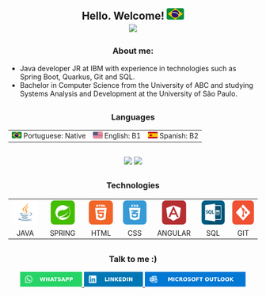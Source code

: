 <h2 align=center>
	Hello. Welcome!
	<img width=35px src="img/brazil-icon.png"/>
	<div align=center>
		<img src="https://komarev.com/ghpvc/?username=KelvinMarcondes&color=58a6ff&style=flat"/>
	</div>
</h2>


<h3 align=center> About me:</h3>

- Java developer JR at IBM with experience in technologies such as Spring Boot, Quarkus, Git and SQL.
- Bachelor in Computer Science from the University of ABC and studying Systems Analysis and Development at the University of São Paulo.

##

<h3 align=center> Languages </h3>
<table align=center>
	<tr>
		<td><img width=20px src="img/brazil-icon.png"/> Portuguese: Native </th>
		<td><img width=20px src="img/united_states-icon.png"/> English: B1</th>
		<td><img width=20px src="img/spain-icon.png"/> Spanish: B2</th>
	</tr>
</table>

##

<div align=center>
	<!--PAINEL NOTA-->
	<img width=52% src="https://github-readme-stats.vercel.app/api?username=kelvinmarcondes&show_icons=true&theme=dark&icon_color=58a6ff&border_color=000000&border_radius=20&title_color=58a6ff&bg_color=151515&custom_title=Kelvin%20Marcondes"/>
	<!--PAINEL LINGUAGENS-->
	<img width=40% src="https://github-readme-stats.vercel.app/api/top-langs/?username=KelvinMarcondes&layout=compact&theme=dark&border_color=000000&border_radius=20&&langs_count=6&title_color=58a6ff"/>
</div>

##

<h3 align=center> 
	Technologies
</h3>
<table align=center>
	<tr align=center>
		<td width=155px>
			<img src="img/java-icon.png" title="JAVA" alt="JAVA" height="50">
		</td>
<!---->
		<td width=155px>
		<img src="img/spring-icon.png" title="SPRING" height="50"/>
		</td>
<!---->
		<td width=155px>
			<img src="img/html-icon.png" title=HTML height="50">
		</td>
<!---->
		<td width=155px>
			<img src="img/css-icon.png" title=CSS height="50"> 
		</td>
<!---->
		<td width=155px>
			<img src="img/Angular-icon.png" title="ANGULAR" height="50" style="max-width: 100%;">
		</td>
<!---->
		<td width=155px>
			<img src="img/sql-icon.png" title="SQL" height="50"/>
		</td>
<!---->
		<td width=155px>
			<img src="img/git-icon.png" title="GIT" height="50"> 
		</td>
	</tr>
<!---->
<!---->
<!---->
	<tr align=center>
		<td><p style=margin:0 >JAVA		</p></td>
		<td><p style=margin:0 >SPRING	</p></td>
		<td><p style=margin:0 >HTML		</p></td>
		<td><p style=margin:0 >CSS		</p></td>
		<td><p style=margin:0 >ANGULAR	</p></td>
		<td><p style=margin:0 >SQL		</p></td>
		<td><p style=margin:0 >GIT		</p>
		</td>
	</tr>
</table>

##
	
<div align=center> <!--Social-->
	<h3>Talk to me :) </h3>
<!---->
	<a href="https://api.whatsapp.com/send?phone=5511973480829">
	<img src="img/WhatsApp-icon.svg" height="30"/>
<!---->	
	<a href="https://www.linkedin.com/in/kelvin-marcondes/">
	<img src="img/LinkedIn-icon.svg" height="30"/>
<!---->
	<a href="mailto:kelvindesouza@hotmail.com">
	<img src="img/Outlook-icon.svg" height="30"/>
</div> <!--Social-->

##
